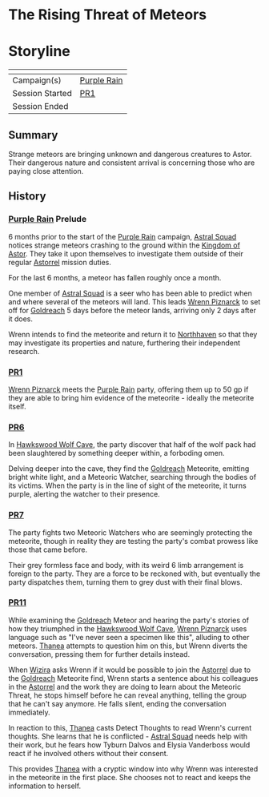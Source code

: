 # The Rising Threat of Meteors

# Storyline

| []() | |
| --- | --- |
| Campaign(s) | [Purple Rain](../README.md) |
| Session Started | [PR1](../sessions.md/1.md) |
| Session Ended | |

## Summary

Strange meteors are bringing unknown and dangerous creatures to Astor. Their dangerous nature and consistent arrival is concerning those who are paying close attention.

## History

### [Purple Rain](../README.md) Prelude

6 months prior to the start of the [Purple Rain](../README.md) campaign, [Astral Squad](../../../astarus/civilisations/kingdom-of-astor/organisations/astorrel/squads/astral.md) notices strange meteors crashing to the ground within the [Kingdom of Astor](../../../astarus/civilisations/kingdom-of-astor/README.md). They take it upon themselves to investigate them outside of their regular [Astorrel](../../../astarus/civilisations/kingdom-of-astor/organisations/astorrel/astorrel.md) mission duties.

For the last 6 months, a meteor has fallen roughly once a month.

One member of [Astral Squad](../../../astarus/civilisations/kingdom-of-astor/organisations/astorrel/squads/astral.md) is a seer who has been able to predict when and where several of the meteors will land. This leads [Wrenn Piznarck](../../../astarus/people/wrenn-piznarck.md) to set off for [Goldreach](../../../astarus/civilisations/kingdom-of-astor/settlements/goldreach/README.md) 5 days before the meteor lands, arriving only 2 days after it does.

Wrenn intends to find the meteorite and return it to [Northhaven](../../../astarus/places/cities/northhaven.md) so that they may investigate its properties and nature, furthering their independent research.

### [PR1](../sessions.md/1.md)

[Wrenn Piznarck](../../../astarus/people/wrenn-piznarck.md) meets the [Purple Rain](../README.md) party, offering them up to 50 gp if they are able to bring him evidence of the meteorite - ideally the meteorite itself.

### [PR6](../sessions.md/6.md)

In [Hawkswood Wolf Cave](../../../astarus/civilisations/kingdom-of-astor/settlements/goldreach/places/hawkswood-wolf-cave.md), the party discover that half of the wolf pack had been slaughtered by something deeper within, a forboding omen.

Delving deeper into the cave, they find the [Goldreach](../../../astarus/civilisations/kingdom-of-astor/settlements/goldreach/README.md) Meteorite, emitting bright white light, and a Meteoric Watcher, searching through the bodies of its victims. When the party is in the line of sight of the meteorite, it turns purple, alerting the watcher to their presence.

### [PR7](../sessions.md/7.md)

The party fights two Meteoric Watchers who are seemingly protecting the meteorite, though in reality they are testing the party's combat prowess like those that came before.

Their grey formless face and body, with its weird 6 limb arrangement is foreign to the party. They are a force to be reckoned with, but eventually the party dispatches them, turning them to grey dust with their final blows.

### [PR11](../sessions.md/11.md)

While examining the [Goldreach](../../../astarus/civilisations/kingdom-of-astor/settlements/goldreach/README.md) Meteor and hearing the party's stories of how they triumphed in the [Hawkswood Wolf Cave](../../../astarus/civilisations/kingdom-of-astor/settlements/goldreach/places/hawkswood-wolf-cave.md), [Wrenn Piznarck](../../../astarus/people/wrenn-piznarck.md) uses language such as "I've never seen a specimen like this", alluding to other meteors. [Thanea](../../../astarus/people/thanea.md) attempts to question him on this, but Wrenn diverts the conversation, pressing them for further details instead.

When [Wizira](../../../astarus/people/wizira.md) asks Wrenn if it would be possible to join the [Astorrel](../../../astarus/civilisations/kingdom-of-astor/organisations/astorrel/astorrel.md) due to the [Goldreach](../../../astarus/civilisations/kingdom-of-astor/settlements/goldreach/README.md) Meteorite find, Wrenn starts a sentence about his colleagues in the [Astorrel](../../../astarus/civilisations/kingdom-of-astor/organisations/astorrel/astorrel.md) and the work they are doing to learn about the Meteoric Threat, he stops himself before he can reveal anything, telling the group that he can't say anymore. He falls silent, ending the conversation immediately.

In reaction to this, [Thanea](../../../astarus/people/thanea.md) casts Detect Thoughts to read Wrenn's current thoughts. She learns that he is conflicted - [Astral Squad](../../../astarus/civilisations/kingdom-of-astor/organisations/astorrel/squads/astral.md) needs help with their work, but he fears how Tyburn Dalvos and Elysia Vanderboss would react if he involved others without their consent.

This provides [Thanea](../../../astarus/people/thanea.md) with a cryptic window into why Wrenn was interested in the meteorite in the first place. She chooses not to react and keeps the information to herself.
